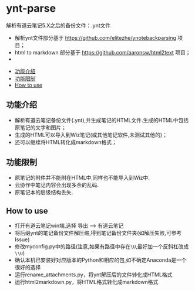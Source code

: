 # ynt-parse

解析有道云笔记5.X之后的备份文件：.ynt文件

- 解析ynt文件部分基于 https://github.com/elitezhe/ynotebackparsing 项目；
- html to markdown 部分基于 https://github.com/aaronsw/html2text 项目；
- 

<!-- TOC -->

- [功能介绍](#功能介绍)
- [功能限制](#功能限制)
- [How to use](#how-to-use)

<!-- /TOC -->


## 功能介绍

- 解析有道云笔记备份文件(.ynt),并生成笔记的HTML文件.生成的HTML中包括原笔记的文字和图片；
- 生成的HTML可以导入到Wiz笔记(或其他笔记软件,未测试其他的)；
- 还可以继续将HTML转化成markdown格式；


## 功能限制

- 原笔记的附件并不能附在HTML中,同样也不能导入到Wiz中.
- 云协作中笔记内容会出现多余的乱码.
- 原笔记本的层级结构丢失.

## How to use

- 打开有道云笔记win端,选择 导出 –> 有道云笔记
- 将后缀ynt的笔记备份文件解压缩,得到笔记备份文件夹(如解压失败,可参考Issue)
- 修改myconfig.py中的路径(注意,如果有路径中存在`\U`,最好加一个反斜杠改成`\\U`)
- 确认本机已安装好对应版本的Python和相应的包,如不确定Anaconda是一个很好的选择
- 运行rename_attachments.py，将ynt解压后的文件转化成HTML格式
- 运行html2markdown.py，将HTML格式转化成markdown格式
